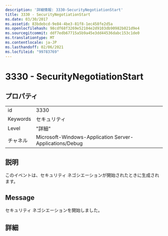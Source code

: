 ```yaml
---
description: '詳細情報: 3330-SecurityNegotiationStart'
title: 3330 - SecurityNegotiationStart
ms.date: 03/30/2017
ms.assetid: 83bdebcd-9e84-4be3-81f8-1ec458fe2d5a
ms.openlocfilehash: 98cdf68f3269e52104e2d9103db90982b021d9e4
ms.sourcegitcommit: ddf7edb67715a5b9a45e3dd44536dabc153c1de0
ms.translationtype: MT
ms.contentlocale: ja-JP
ms.lasthandoff: 02/06/2021
ms.locfileid: "99783769"
---
```

# <a name="3330---securitynegotiationstart"></a>3330 - SecurityNegotiationStart

## <a name="properties"></a>プロパティ  
  
|||  
|-|-|  
|id|3330|  
|Keywords|セキュリティ|  
|Level|"詳細"|  
|チャネル|Microsoft-Windows-Application Server-Applications/Debug|  
  
## <a name="description"></a>説明  

 このイベントは、セキュリティ ネゴシエーションが開始されたときに生成されます。  
  
## <a name="message"></a>Message  

 セキュリティ ネゴシエーションを開始しました。  
  
## <a name="details"></a>詳細
